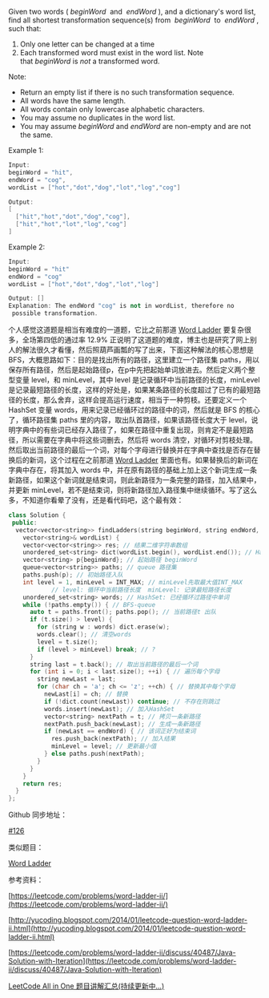 Given two words ( _beginWord_  and  _endWord_ ), and a dictionary's word list, find all shortest transformation sequence(s) from  _beginWord_  to  _endWord_ , such that:

1. Only one letter can be changed at a time
2. Each transformed word must exist in the word list. Note that _beginWord_ is _not_ a transformed word.

Note:

- Return an empty list if there is no such transformation sequence.
- All words have the same length.
- All words contain only lowercase alphabetic characters.
- You may assume no duplicates in the word list.
- You may assume _beginWord_ and _endWord_ are non-empty and are not the same.

Example 1:

```cpp
Input:
beginWord = "hit",
endWord = "cog",
wordList = ["hot","dot","dog","lot","log","cog"]

Output:
[
  ["hit","hot","dot","dog","cog"],
  ["hit","hot","lot","log","cog"]
]
```

Example 2:

```cpp
Input:
beginWord = "hit"
endWord = "cog"
wordList = ["hot","dot","dog","lot","log"]

Output: []
Explanation: The endWord "cog" is not in wordList, therefore no
 possible transformation.
```

个人感觉这道题是相当有难度的一道题，它比之前那道 [Word Ladder](http://www.cnblogs.com/grandyang/p/4539768.html) 要复杂很多，全场第四低的通过率 12.9% 正说明了这道题的难度，博主也是研究了网上别人的解法很久才看懂，然后照葫芦画瓢的写了出来，下面这种解法的核心思想是 BFS，大概思路如下：目的是找出所有的路径，这里建立一个路径集 paths，用以保存所有路径，然后是起始路径p，在p中先把起始单词放进去。然后定义两个整型变量 level，和 minLevel，其中 level 是记录循环中当前路径的长度，minLevel 是记录最短路径的长度，这样的好处是，如果某条路径的长度超过了已有的最短路径的长度，那么舍弃，这样会提高运行速度，相当于一种剪枝。还要定义一个 HashSet 变量 words，用来记录已经循环过的路径中的词，然后就是 BFS 的核心了，循环路径集 paths 里的内容，取出队首路径，如果该路径长度大于 level，说明字典中的有些词已经存入路径了，如果在路径中重复出现，则肯定不是最短路径，所以需要在字典中将这些词删去，然后将 words 清空，对循环对剪枝处理。然后取出当前路径的最后一个词，对每个字母进行替换并在字典中查找是否存在替换后的新词，这个过程在之前那道 [Word Ladder](http://www.cnblogs.com/grandyang/p/4539768.html) 里面也有。如果替换后的新词在字典中存在，将其加入 words 中，并在原有路径的基础上加上这个新词生成一条新路径，如果这个新词就是结束词，则此新路径为一条完整的路径，加入结果中，并更新 minLevel，若不是结束词，则将新路径加入路径集中继续循环。写了这么多，不知道你看晕了没有，还是看代码吧，这个最有效：

```cpp
class Solution {
 public:
  vector<vector<string>> findLadders(string beginWord, string endWord,
    vector<string>& wordList) {
    vector<vector<string>> res; // 结果二维字符串数组
    unordered_set<string> dict(wordList.begin(), wordList.end()); // HashSet字典
    vector<string> p{beginWord}; // 起始路径 beginWord
    queue<vector<string>> paths; // queue 路径集
    paths.push(p); // 初始路径入队
    int level = 1, minLevel = INT_MAX; // minLevel先取最大值INT_MAX
			// level: 循环中当前路径长度  minLevel: 记录最短路径长度
    unordered_set<string> words; // HashSet: 已经循环过路径中单词
    while (!paths.empty()) { // BFS-queue
      auto t = paths.front(); paths.pop(); // 当前路径t 出队
      if (t.size() > level) {
        for (string w : words) dict.erase(w);
        words.clear(); // 清空words
        level = t.size();
        if (level > minLevel) break; // ?
      }
      string last = t.back(); // 取出当前路径的最后一个词
      for (int i = 0; i < last.size(); ++i) { // 遍历每个字母
        string newLast = last;
        for (char ch = 'a'; ch <= 'z'; ++ch) { // 替换其中每个字母
          newLast[i] = ch; // 替换
          if (!dict.count(newLast)) continue; // 不存在则跳过
          words.insert(newLast); // 加入HashSet
          vector<string> nextPath = t; // 拷贝一条新路径
          nextPath.push_back(newLast); // 生成一条新路径
          if (newLast == endWord) { // 该词正好为结束词
            res.push_back(nextPath); // 加入结果
            minLevel = level; // 更新最小值
          } else paths.push(nextPath);
        }
      }
    }
    return res;
  }
};
```

Github 同步地址：

[#126](https://github.com/grandyang/leetcode/issues/126)

类似题目：

[Word Ladder](http://www.cnblogs.com/grandyang/p/4539768.html)

参考资料：

[https://leetcode.com/problems/word-ladder-ii/](https://leetcode.com/problems/word-ladder-ii/)

[http://yucoding.blogspot.com/2014/01/leetcode-question-word-ladder-ii.html](http://yucoding.blogspot.com/2014/01/leetcode-question-word-ladder-ii.html)

[https://leetcode.com/problems/word-ladder-ii/discuss/40487/Java-Solution-with-Iteration](https://leetcode.com/problems/word-ladder-ii/discuss/40487/Java-Solution-with-Iteration)

[LeetCode All in One 题目讲解汇总(持续更新中...)](http://www.cnblogs.com/grandyang/p/4606334.html)